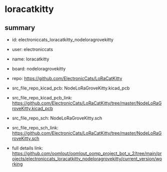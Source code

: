 # loracatkitty
 
## summary 
* id: electroniccats_loracatkitty_nodeloragrovekitty
* user: electroniccats
* name: loracatkitty
* board: nodeloragrovekitty
* repo: https://github.com/ElectronicCats/LoRaCatKitty
* src_file_repo_kicad_pcb: NodeLoRaGroveKitty.kicad_pcb
* src_file_repo_kicad_pcb_link: https://github.com/ElectronicCats/LoRaCatKitty/tree/master/NodeLoRaGroveKitty.kicad_pcb


* src_file_repo_sch: NodeLoRaGroveKitty.sch
* src_file_repo_sch_link: https://github.com/ElectronicCats/LoRaCatKitty/tree/master/NodeLoRaGroveKitty.sch
* full details link: https://github.com/oomlout/oomlout_oomp_project_bot_v_2/tree/main/projects/electroniccats_loracatkitty_nodeloragrovekitty/current_version/working  








